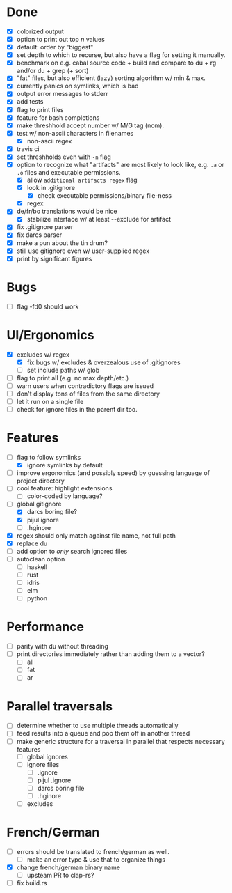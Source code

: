 # Done 

- [x] colorized output
- [x] option to print out top *n* values
- [x] default: order by "biggest"
- [x] set depth to which to recurse, but also have a flag for setting it
  manually.
- [x] benchmark on e.g. cabal source code + build and compare to du + rg and/or
  du + grep (+ sort)
- [x] "fat" files, but also efficient (lazy) sorting algorithm w/ min & max.
- [x] currently panics on symlinks, which is bad
- [x] output error messages to stderr
- [x] add tests
- [x] flag to print files
- [x] feature for bash completions
- [x] make threshhold accept number w/ M/G tag (nom).
- [x] test w/ non-ascii characters in filenames
  - [x] non-ascii regex
- [x] travis ci
- [x] set threshholds even with `-n` flag
- [x] option to recognize what "artifacts" are most likely to look like, e.g. `.a` or
  `.o` files and executable permissions.
  - [x] allow `additional artifacts regex` flag
  - [x] look in .gitignore
    - [x] check executable permissions/binary file-ness
  - [x] regex
- [x] de/fr/bo translations would be nice
  - [x] stabilize interface w/ at least --exclude for artifact
- [x] fix .gitignore parser
- [x] fix darcs parser
- [x] make a pun about the tin drum?
- [x] still use gitignore even w/ user-supplied regex
- [x] print by significant figures

# Bugs

- [ ] flag -fd0 should work

# UI/Ergonomics

- [x] excludes w/ regex
  - [x] fix bugs w/ excludes & overzealous use of .gitignores
  - [ ] set include paths w/ glob
- [ ] flag to print all (e.g. no max depth/etc.)
- [ ] warn users when contradictory flags are issued
- [ ] don't display tons of files from the same directory
- [ ] let it run on a single file
- [ ] check for ignore files in the parent dir too.

# Features

- [ ] flag to follow symlinks
  - [x] ignore symlinks by default
- [ ] improve ergonomics (and possibly speed) by guessing language of project
  directory
- [ ] cool feature: highlight extensions
  - [ ] color-coded by language?
- [ ] global gitignore
  - [x] darcs boring file?
  - [x] pijul ignore
  - [ ] .hginore
- [x] regex should only match against file name, not full path
- [x] replace du
- [ ] add option to *only* search ignored files
- [ ] autoclean option
  - [ ] haskell
  - [ ] rust
  - [ ] idris
  - [ ] elm
  - [ ] python

# Performance

- [ ] parity with du without threading
- [ ] print directories immediately rather than adding them to a vector?
  - [ ] all
  - [ ] fat
  - [ ] ar

# Parallel traversals

- [ ] determine whether to use multiple threads automatically
- [ ] feed results into a queue and pop them off in another thread
- [ ] make generic structure for a traversal in parallel that respects necessary
  features
  - [ ] global ignores
  - [ ] ignore files
    - [ ] .ignore
    - [ ] pijul .ignore
    - [ ] darcs boring file
    - [ ] .hginore
  - [ ] excludes

# French/German

- [ ] errors should be translated to french/german as well.
  - [ ] make an error type & use that to organize things
- [x] change french/german binary name
  - [ ] upsteam PR to clap-rs?
- [ ] fix build.rs
